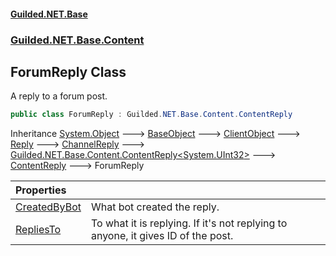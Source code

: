 #### [Guilded.NET.Base](Guilded_NET_Base.md 'Guilded.NET.Base')
### [Guilded.NET.Base.Content](Guilded_NET_Base.md#Guilded_NET_Base_Content 'Guilded.NET.Base.Content')
## ForumReply Class
A reply to a forum post.  
```csharp
public class ForumReply : Guilded.NET.Base.Content.ContentReply
```

Inheritance [System.Object](https://docs.microsoft.com/en-us/dotnet/api/System.Object 'System.Object') &#129106; [BaseObject](BaseObject.md 'Guilded.NET.Base.BaseObject') &#129106; [ClientObject](ClientObject.md 'Guilded.NET.Base.ClientObject') &#129106; [Reply](Reply.md 'Guilded.NET.Base.Content.Reply') &#129106; [ChannelReply](ChannelReply.md 'Guilded.NET.Base.Content.ChannelReply') &#129106; [Guilded.NET.Base.Content.ContentReply&lt;](ContentReply_T_.md 'Guilded.NET.Base.Content.ContentReply&lt;T&gt;')[System.UInt32](https://docs.microsoft.com/en-us/dotnet/api/System.UInt32 'System.UInt32')[&gt;](ContentReply_T_.md 'Guilded.NET.Base.Content.ContentReply&lt;T&gt;') &#129106; [ContentReply](ContentReply.md 'Guilded.NET.Base.Content.ContentReply') &#129106; ForumReply  

| Properties | |
| :--- | :--- |
| [CreatedByBot](ForumReply_CreatedByBot.md 'Guilded.NET.Base.Content.ForumReply.CreatedByBot') | What bot created the reply.<br/> |
| [RepliesTo](ForumReply_RepliesTo.md 'Guilded.NET.Base.Content.ForumReply.RepliesTo') | To what it is replying. If it's not replying to anyone, it gives ID of the post.<br/> |
